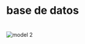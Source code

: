 # base de datos
 # 
![model 2](https://user-images.githubusercontent.com/111689778/201542558-c7d7dff9-5aa9-4569-a002-7428e4ce758d.png)
